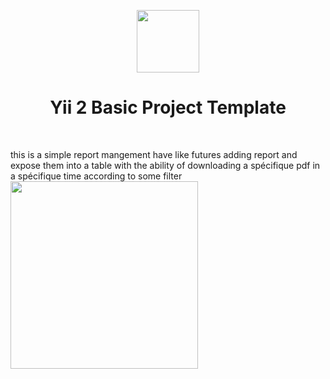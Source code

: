 <p align="center">
    <a href="https://github.com/yiisoft" target="_blank">
        <img src="https://avatars0.githubusercontent.com/u/993323" height="100px">
    </a>
    <h1 align="center">Yii 2 Basic Project Template</h1>
    <br>
</p>

this is a simple report mangement have like futures adding report and expose them into a table with the ability of downloading a spécifique pdf in a spécifique time according to some filter
<img src="https://ibb.co/6RcZ0Kw" height="300px" width="300px">
